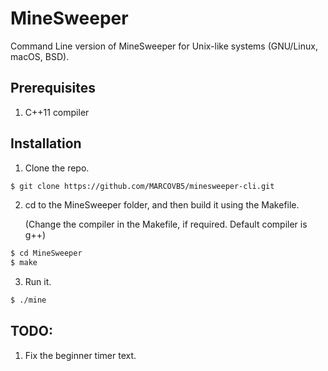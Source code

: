 
# MineSweeper

Command Line version of MineSweeper for Unix-like systems (GNU/Linux, macOS, BSD).

## Prerequisites
1. C++11 compiler


## Installation

1. Clone the repo.

```bash
$ git clone https://github.com/MARCOVB5/minesweeper-cli.git
```

2. cd to the MineSweeper folder, and then build it using the Makefile.
   
   (Change the compiler in the Makefile, if required. Default compiler is g++)
   
```bash
$ cd MineSweeper
$ make
```

3. Run it.

```bash
$ ./mine
```

## TODO:

1. Fix the beginner timer text.
